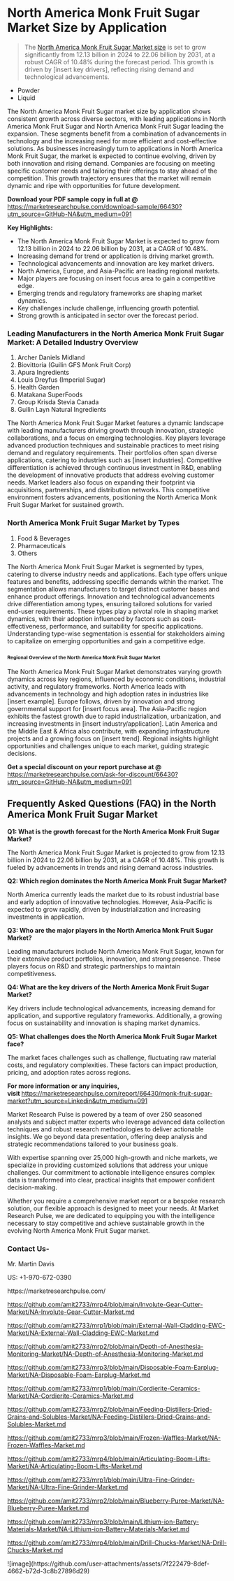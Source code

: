 <h1>North America Monk Fruit Sugar Market&nbsp;Size by Application</h1><blockquote><p>The <a href="https://marketresearchpulse.com/download-sample/66430?utm_source=GitHub-NA&amp;utm_medium=091">North America Monk Fruit Sugar Market size</a> is set to grow significantly from 12.13 billion in 2024 to 22.06 billion by 2031, at a robust CAGR of 10.48% during the forecast period. This growth is driven by [insert key drivers], reflecting rising demand and technological advancements.</p></blockquote><ul><li>Powder<li> Liquid</li></ul><p>The North America Monk Fruit Sugar market size by application shows consistent growth across diverse sectors, with leading applications in North America Monk Fruit Sugar and North America Monk Fruit Sugar leading the expansion. These segments benefit from a combination of advancements in technology and the increasing need for more efficient and cost-effective solutions. As businesses increasingly turn to applications in North America Monk Fruit Sugar, the market is expected to continue evolving, driven by both innovation and rising demand. Companies are focusing on meeting specific customer needs and tailoring their offerings to stay ahead of the competition. This growth trajectory ensures that the market will remain dynamic and ripe with opportunities for future development.</p><p><strong>Download your PDF sample copy in full at @ </strong><a href="https://marketresearchpulse.com/download-sample/66430?utm_source=GitHub-NA&amp;utm_medium=091">https://marketresearchpulse.com/download-sample/66430?utm_source=GitHub-NA&amp;utm_medium=091</a></p><p><strong>Key Highlights: </strong></p><ul><li>The North America Monk Fruit Sugar Market is expected to grow from 12.13 billion in 2024 to 22.06 billion by 2031, at a CAGR of 10.48%.</li><li>Increasing demand for trend or application is driving market growth.</li><li>Technological advancements and innovation are key market drivers.</li><li>North America, Europe, and Asia-Pacific are leading regional markets.</li><li>Major players are focusing on insert focus area to gain a competitive edge.</li><li>Emerging trends and regulatory frameworks are shaping market dynamics.</li><li>Key challenges include challenge, influencing growth potential.</li><li>Strong growth is anticipated in sector over the forecast period.</li></ul><h3>Leading Manufacturers in the North America Monk Fruit Sugar Market: A Detailed Industry Overview</h3><ol><li>Archer Daniels Midland</li><li>Biovittoria (Guilin GFS Monk Fruit Corp)</li><li>Apura Ingredients</li><li>Louis Dreyfus (Imperial Sugar)</li><li>Health Garden</li><li>Matakana SuperFoods</li><li>Group Krisda Stevia Canada</li><li>Guilin Layn Natural Ingredients</li></ol><div class="flex max-w-full flex-col flex-grow"><div class="min-h-8 text-message flex w-full flex-col items-end gap-2 whitespace-normal break-words [.text-message+&amp;]:mt-5" dir="auto" data-message-author-role="assistant" data-message-id="fd8432e4-4910-450d-b182-61b7bfb0a01f" data-message-model-slug="gpt-4o"><div class="flex w-full flex-col gap-1 empty:hidden first:pt-[3px]"><div class="markdown prose w-full break-words dark:prose-invert light"><p>The North America Monk Fruit Sugar Market features a dynamic landscape with leading manufacturers driving growth through innovation, strategic collaborations, and a focus on emerging technologies. Key players leverage advanced production techniques and sustainable practices to meet rising demand and regulatory requirements. Their portfolios often span diverse applications, catering to industries such as [insert industries]. Competitive differentiation is achieved through continuous investment in R&amp;D, enabling the development of innovative products that address evolving customer needs. Market leaders also focus on expanding their footprint via acquisitions, partnerships, and distribution networks. This competitive environment fosters advancements, positioning the North America Monk Fruit Sugar Market for sustained growth.</p></div></div></div></div><h3>North America Monk Fruit Sugar Market by Types</h3><ol><li>Food & Beverages<li> Pharmaceuticals<li> Others</li></ol><div class="flex max-w-full flex-col flex-grow"><div class="min-h-8 text-message flex w-full flex-col items-end gap-2 whitespace-normal break-words [.text-message+&amp;]:mt-5" dir="auto" data-message-author-role="assistant" data-message-id="084470be-0bb7-4664-bddf-5156b4f41249" data-message-model-slug="gpt-4o-mini"><div class="flex w-full flex-col gap-1 empty:hidden first:pt-[3px]"><div class="markdown prose w-full break-words dark:prose-invert light"><p>The North America Monk Fruit Sugar Market is segmented by types, catering to diverse industry needs and applications. Each type offers unique features and benefits, addressing specific demands within the market. The segmentation allows manufacturers to target distinct customer bases and enhance product offerings. Innovation and technological advancements drive differentiation among types, ensuring tailored solutions for varied end-user requirements. These types play a pivotal role in shaping market dynamics, with their adoption influenced by factors such as cost-effectiveness, performance, and suitability for specific applications. Understanding type-wise segmentation is essential for stakeholders aiming to capitalize on emerging opportunities and gain a competitive edge.</p></div></div></div></div><h3><span style="font-size: 11px;">Regional Overview of the North America Monk Fruit Sugar Market</span></h3><div class="flex max-w-full flex-col flex-grow"><div class="min-h-8 text-message flex w-full flex-col items-end gap-2 whitespace-normal break-words [.text-message+&amp;]:mt-5" dir="auto" data-message-author-role="assistant" data-message-id="e9038762-ce64-4e30-91c9-9bd413514231" data-message-model-slug="gpt-4o-mini"><div class="flex w-full flex-col gap-1 empty:hidden first:pt-[3px]"><div class="markdown prose w-full break-words dark:prose-invert light"><p>The North America Monk Fruit Sugar Market demonstrates varying growth dynamics across key regions, influenced by economic conditions, industrial activity, and regulatory frameworks. North America leads with advancements in technology and high adoption rates in industries like [insert example]. Europe follows, driven by innovation and strong governmental support for [insert focus area]. The Asia-Pacific region exhibits the fastest growth due to rapid industrialization, urbanization, and increasing investments in [insert industry/application]. Latin America and the Middle East &amp; Africa also contribute, with expanding infrastructure projects and a growing focus on [insert trend]. Regional insights highlight opportunities and challenges unique to each market, guiding strategic decisions.</p></div></div></div></div><p><strong>Get a special discount on your report purchase at @ </strong><a href="https://marketresearchpulse.com/ask-for-discount/66430?utm_source=GitHub-NA&amp;utm_medium=091">https://marketresearchpulse.com/ask-for-discount/66430?utm_source=GitHub-NA&amp;utm_medium=091</a></p><h2>Frequently Asked Questions (FAQ) in the North America Monk Fruit Sugar Market</h2><p><strong>Q1: What is the growth forecast for the North America Monk Fruit Sugar Market?</strong></p><p>The North America Monk Fruit Sugar Market is projected to grow from 12.13 billion in 2024 to 22.06 billion by 2031, at a CAGR of 10.48%. This growth is fueled by advancements in trends and rising demand across industries.</p><p><strong>Q2: Which region dominates the North America Monk Fruit Sugar Market?</strong></p><p>North America currently leads the market due to its robust industrial base and early adoption of innovative technologies. However, Asia-Pacific is expected to grow rapidly, driven by industrialization and increasing investments in application.</p><p><strong>Q3: Who are the major players in the North America Monk Fruit Sugar Market?</strong></p><p>Leading manufacturers include North America Monk Fruit Sugar, known for their extensive product portfolios, innovation, and strong presence. These players focus on R&amp;D and strategic partnerships to maintain competitiveness.</p><p><strong>Q4: What are the key drivers of the North America Monk Fruit Sugar Market?</strong></p><p>Key drivers include technological advancements, increasing demand for application, and supportive regulatory frameworks. Additionally, a growing focus on sustainability and innovation is shaping market dynamics.</p><p><strong>Q5: What challenges does the North America Monk Fruit Sugar Market face?</strong></p><p>The market faces challenges such as challenge, fluctuating raw material costs, and regulatory complexities. These factors can impact production, pricing, and adoption rates across regions.</p><p><strong>For more information or any inquiries, visit&nbsp;</strong><a href="https://marketresearchpulse.com/report/66430/monk-fruit-sugar-market?utm_source=Linkedin&utm_medium=091">https://marketresearchpulse.com/report/66430/monk-fruit-sugar-market?utm_source=Linkedin&utm_medium=091</a></p><p>Market Research Pulse is powered by a team of over 250 seasoned analysts and subject matter experts who leverage advanced data collection techniques and robust research methodologies to deliver actionable insights. We go beyond data presentation, offering deep analysis and strategic recommendations tailored to your business goals.</p><p>With expertise spanning over 25,000 high-growth and niche markets, we specialize in providing customized solutions that address your unique challenges. Our commitment to actionable intelligence ensures complex data is transformed into clear, practical insights that empower confident decision-making.</p><p>Whether you require a comprehensive market report or a bespoke research solution, our flexible approach is designed to meet your needs. At Market Research Pulse, we are dedicated to equipping you with the intelligence necessary to stay competitive and achieve sustainable growth in the evolving North America Monk Fruit Sugar market.</p><h3><strong>Contact Us-</strong></h3><p>Mr. Martin Davis</p><p>US: +1-970-672-0390</p><p>https://marketresearchpulse.com/</p><p><a href="https://github.com/amit2733/mrp4/blob/main/Involute-Gear-Cutter-Market/NA-Involute-Gear-Cutter-Market.md">https://github.com/amit2733/mrp4/blob/main/Involute-Gear-Cutter-Market/NA-Involute-Gear-Cutter-Market.md</a></p><p><a href="https://github.com/amit2733/mrp1/blob/main/External-Wall-Cladding-EWC-Market/NA-External-Wall-Cladding-EWC-Market.md">https://github.com/amit2733/mrp1/blob/main/External-Wall-Cladding-EWC-Market/NA-External-Wall-Cladding-EWC-Market.md</a></p><p><a href="https://github.com/amit2733/mrp2/blob/main/Depth-of-Anesthesia-Monitoring-Market/NA-Depth-of-Anesthesia-Monitoring-Market.md">https://github.com/amit2733/mrp2/blob/main/Depth-of-Anesthesia-Monitoring-Market/NA-Depth-of-Anesthesia-Monitoring-Market.md</a></p><p><a href="https://github.com/amit2733/mrp3/blob/main/Disposable-Foam-Earplug-Market/NA-Disposable-Foam-Earplug-Market.md">https://github.com/amit2733/mrp3/blob/main/Disposable-Foam-Earplug-Market/NA-Disposable-Foam-Earplug-Market.md</a></p><p><a href="https://github.com/amit2733/mrp1/blob/main/Cordierite-Ceramics-Market/NA-Cordierite-Ceramics-Market.md">https://github.com/amit2733/mrp1/blob/main/Cordierite-Ceramics-Market/NA-Cordierite-Ceramics-Market.md</a></p><p><a href="https://github.com/amit2733/mrp2/blob/main/Feeding-Distillers-Dried-Grains-and-Solubles-Market/NA-Feeding-Distillers-Dried-Grains-and-Solubles-Market.md">https://github.com/amit2733/mrp2/blob/main/Feeding-Distillers-Dried-Grains-and-Solubles-Market/NA-Feeding-Distillers-Dried-Grains-and-Solubles-Market.md</a></p><p><a href="https://github.com/amit2733/mrp3/blob/main/Frozen-Waffles-Market/NA-Frozen-Waffles-Market.md">https://github.com/amit2733/mrp3/blob/main/Frozen-Waffles-Market/NA-Frozen-Waffles-Market.md</a></p><p><a href="https://github.com/amit2733/mrp4/blob/main/Articulating-Boom-Lifts-Market/NA-Articulating-Boom-Lifts-Market.md">https://github.com/amit2733/mrp4/blob/main/Articulating-Boom-Lifts-Market/NA-Articulating-Boom-Lifts-Market.md</a></p><p><a href="https://github.com/amit2733/mrp1/blob/main/Ultra-Fine-Grinder-Market/NA-Ultra-Fine-Grinder-Market.md">https://github.com/amit2733/mrp1/blob/main/Ultra-Fine-Grinder-Market/NA-Ultra-Fine-Grinder-Market.md</a></p><p><a href="https://github.com/amit2733/mrp2/blob/main/Blueberry-Puree-Market/NA-Blueberry-Puree-Market.md">https://github.com/amit2733/mrp2/blob/main/Blueberry-Puree-Market/NA-Blueberry-Puree-Market.md</a></p><p><a href="https://github.com/amit2733/mrp3/blob/main/Lithium-ion-Battery-Materials-Market/NA-Lithium-ion-Battery-Materials-Market.md">https://github.com/amit2733/mrp3/blob/main/Lithium-ion-Battery-Materials-Market/NA-Lithium-ion-Battery-Materials-Market.md</a></p><p><a href="https://github.com/amit2733/mrp4/blob/main/Drill-Chucks-Market/NA-Drill-Chucks-Market.md">https://github.com/amit2733/mrp4/blob/main/Drill-Chucks-Market/NA-Drill-Chucks-Market.md</a></p>
![image](https://github.com/user-attachments/assets/7f222479-8def-4662-b72d-3c8b27896d29)
